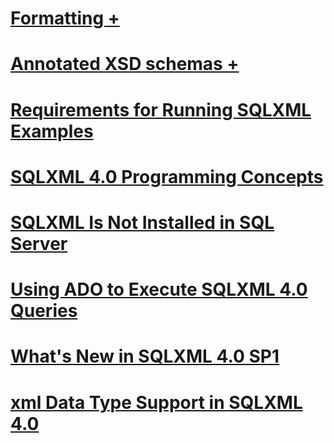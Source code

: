 # [Formatting +](../../relational-databases/sqlxml/formatting/architecture-of-client-side-and-server-side-xml-formatting-sqlxml-4-0.md)
# [Annotated XSD schemas +](../../relational-databases/sqlxml/annotated-xsd-schemas/annotated-xdr-schemas-deprecated-in-sqlxml-4-0.md)
# [Requirements for Running SQLXML Examples](requirements-for-running-sqlxml-examples.md)
# [SQLXML 4.0 Programming Concepts](sqlxml-4-0-programming-concepts.md)
# [SQLXML Is Not Installed in SQL Server](sqlxml-is-not-installed-in-sql-server.md)
# [Using ADO to Execute SQLXML 4.0 Queries](using-ado-to-execute-sqlxml-4-0-queries.md)
# [What's New in SQLXML 4.0 SP1](what-s-new-in-sqlxml-4-0-sp1.md)
# [xml Data Type Support in SQLXML 4.0](xml-data-type-support-in-sqlxml-4-0.md)
